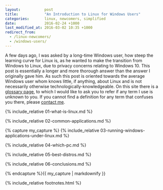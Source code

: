 ```yaml
---
layout:           post
title:            "An Introduction to Linux for Windows Users"
categories:       linux, newcomers, simplified
date:             2016-02-24 +1000
last_modified_at: 2016-03-02 10:35 +1000
redirect_from:
  - /linux-newcomers/
  - /windows-users/
---
```


A few days ago, I was asked by a long-time Windows user, how steep the learning curve for Linux is, as he wanted to make the transition from Windows to Linux, due to privacy concerns relating to Windows 10. This post is essentially a longer and more thorough answer than the answer I originally gave him. As such this post is oriented towards the average Windows user whom knows little, if anything, about Linux and is not necessarily otherwise technologically-knowledgeable. On this site there is a [glossary page](/glossary/), to which I would like to ask you to refer if any term I use is unknown to you. If you cannot find a definition for any term that confuses you there, please [contact me](/contributing/).

{% include_relative 01-what-is-linux.md %}

{% include_relative 02-common-applications.md %}

{% capture my_capture %}
{% include_relative 03-running-windows-applications-under-linux.md %}

{% include_relative 04-which-pc.md %}

{% include_relative 05-best-distros.md %}

{% include_relative 06-conclusions.md %}

{% endcapture %}{{ my_capture | markdownify }}

{% include_relative footnotes.html %}
